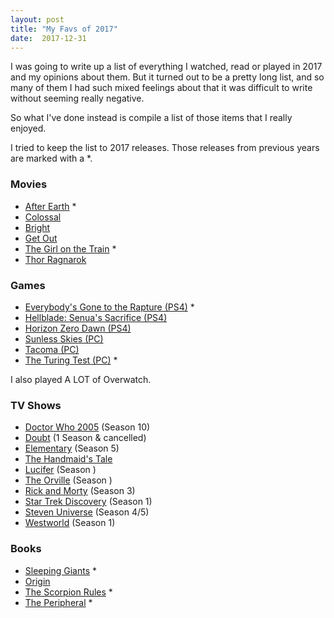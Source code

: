 ```yaml
---
layout: post
title: "My Favs of 2017"
date:  2017-12-31
---
```


I was going to write up a list of everything I watched, read or played in 2017 and my opinions about them.  But it turned out to be a pretty long list, and so many of them I had such mixed feelings about that it was difficult to write without seeming really negative.

So what I've done instead is compile a list of those items that I really enjoyed.  

I tried to keep the list to 2017 releases.  Those releases from previous years are marked with a *.

### Movies

* [After Earth](http://www.imdb.com/title/tt1815862) *
* [Colossal](http://www.imdb.com/title/tt4680182/)
* [Bright](http://www.imdb.com/title/tt5519340)
* [Get Out](http://www.imdb.com/title/tt5052448/)
* [The Girl on the Train](http://www.imdb.com/title/tt3631112) *
* [Thor Ragnarok](http://www.imdb.com/title/tt3501632)


### Games

* [Everybody's Gone to the Rapture (PS4)](https://www.playstation.com/en-au/games/everybodys-gone-to-the-rapture-ps4/) *
* [Hellblade: Senua's Sacrifice (PS4)](https://www.playstation.com/en-au/games/hellblade-ps4/)
* [Horizon Zero Dawn (PS4)](https://www.playstation.com/en-au/games/horizon-zero-dawn-ps4/)
* [Sunless Skies (PC)](http://www.failbettergames.com/sunless-skies/)
* [Tacoma (PC)](https://tacoma.game/)
* [The Turing Test (PC)](https://tacoma.game/) *

I also played A LOT of Overwatch.

### TV Shows

* [Doctor Who 2005](http://www.imdb.com/title/tt0436992)  (Season 10)
* [Doubt](http://www.imdb.com/title/tt4447390) (1 Season & cancelled)
* [Elementary](http://www.imdb.com/title/tt2191671) (Season 5)
* [The Handmaid's Tale](http://www.imdb.com/title/tt5834204/)
* [Lucifer](http://www.imdb.com/title/tt4052886) (Season )
* [The Orville](http://www.imdb.com/title/tt5691552) (Season )
* [Rick and Morty](http://www.imdb.com/title/tt2861424/) (Season 3)
* [Star Trek Discovery](http://www.imdb.com/title/tt5171438) (Season 1)
* [Steven Universe](http://www.imdb.com/title/tt3061046) (Season 4/5)
* [Westworld](http://www.imdb.com/title/tt0475784) (Season 1)

### Books 

* [Sleeping Giants](https://www.goodreads.com/book/show/25733990-sleeping-giants) *
* [Origin](https://www.goodreads.com/book/show/32283133-origin)
* [The Scorpion Rules](https://www.goodreads.com/book/show/11516221-the-scorpion-rules) *
* [The Peripheral](https://www.goodreads.com/book/show/20821159-the-peripheral) *




